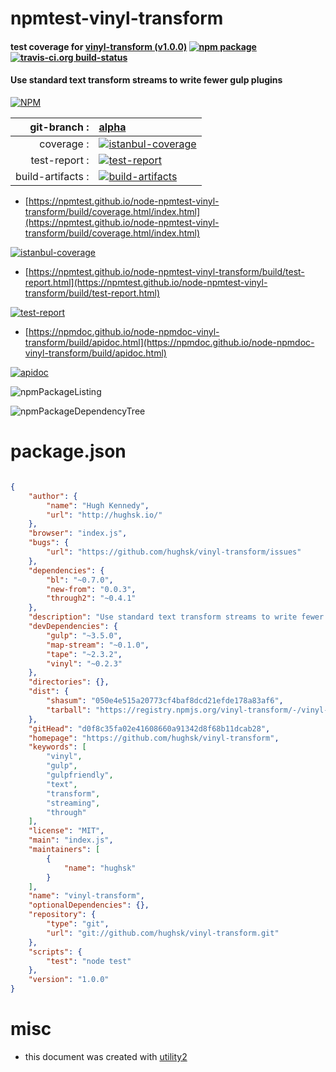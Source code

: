 # npmtest-vinyl-transform

#### test coverage for  [vinyl-transform (v1.0.0)](https://github.com/hughsk/vinyl-transform)  [![npm package](https://img.shields.io/npm/v/npmtest-vinyl-transform.svg?style=flat-square)](https://www.npmjs.org/package/npmtest-vinyl-transform) [![travis-ci.org build-status](https://api.travis-ci.org/npmtest/node-npmtest-vinyl-transform.svg)](https://travis-ci.org/npmtest/node-npmtest-vinyl-transform)

#### Use standard text transform streams to write fewer gulp plugins

[![NPM](https://nodei.co/npm/vinyl-transform.png?downloads=true&downloadRank=true&stars=true)](https://www.npmjs.com/package/vinyl-transform)

| git-branch : | [alpha](https://github.com/npmtest/node-npmtest-vinyl-transform/tree/alpha)|
|--:|:--|
| coverage : | [![istanbul-coverage](https://npmtest.github.io/node-npmtest-vinyl-transform/build/coverage.badge.svg)](https://npmtest.github.io/node-npmtest-vinyl-transform/build/coverage.html/index.html)|
| test-report : | [![test-report](https://npmtest.github.io/node-npmtest-vinyl-transform/build/test-report.badge.svg)](https://npmtest.github.io/node-npmtest-vinyl-transform/build/test-report.html)|
| build-artifacts : | [![build-artifacts](https://npmtest.github.io/node-npmtest-vinyl-transform/glyphicons_144_folder_open.png)](https://github.com/npmtest/node-npmtest-vinyl-transform/tree/gh-pages/build)|

- [https://npmtest.github.io/node-npmtest-vinyl-transform/build/coverage.html/index.html](https://npmtest.github.io/node-npmtest-vinyl-transform/build/coverage.html/index.html)

[![istanbul-coverage](https://npmtest.github.io/node-npmtest-vinyl-transform/build/screenCapture.buildCi.browser.%252Ftmp%252Fbuild%252Fcoverage.lib.html.png)](https://npmtest.github.io/node-npmtest-vinyl-transform/build/coverage.html/index.html)

- [https://npmtest.github.io/node-npmtest-vinyl-transform/build/test-report.html](https://npmtest.github.io/node-npmtest-vinyl-transform/build/test-report.html)

[![test-report](https://npmtest.github.io/node-npmtest-vinyl-transform/build/screenCapture.buildCi.browser.%252Ftmp%252Fbuild%252Ftest-report.html.png)](https://npmtest.github.io/node-npmtest-vinyl-transform/build/test-report.html)

- [https://npmdoc.github.io/node-npmdoc-vinyl-transform/build/apidoc.html](https://npmdoc.github.io/node-npmdoc-vinyl-transform/build/apidoc.html)

[![apidoc](https://npmdoc.github.io/node-npmdoc-vinyl-transform/build/screenCapture.buildCi.browser.%252Ftmp%252Fbuild%252Fapidoc.html.png)](https://npmdoc.github.io/node-npmdoc-vinyl-transform/build/apidoc.html)

![npmPackageListing](https://npmtest.github.io/node-npmtest-vinyl-transform/build/screenCapture.npmPackageListing.svg)

![npmPackageDependencyTree](https://npmtest.github.io/node-npmtest-vinyl-transform/build/screenCapture.npmPackageDependencyTree.svg)



# package.json

```json

{
    "author": {
        "name": "Hugh Kennedy",
        "url": "http://hughsk.io/"
    },
    "browser": "index.js",
    "bugs": {
        "url": "https://github.com/hughsk/vinyl-transform/issues"
    },
    "dependencies": {
        "bl": "~0.7.0",
        "new-from": "0.0.3",
        "through2": "~0.4.1"
    },
    "description": "Use standard text transform streams to write fewer gulp plugins",
    "devDependencies": {
        "gulp": "~3.5.0",
        "map-stream": "~0.1.0",
        "tape": "~2.3.2",
        "vinyl": "~0.2.3"
    },
    "directories": {},
    "dist": {
        "shasum": "050e4e515a20773cf4baf8dcd21efde178a83af6",
        "tarball": "https://registry.npmjs.org/vinyl-transform/-/vinyl-transform-1.0.0.tgz"
    },
    "gitHead": "d0f8c35fa02e41608660a91342d8f68b11dcab28",
    "homepage": "https://github.com/hughsk/vinyl-transform",
    "keywords": [
        "vinyl",
        "gulp",
        "gulpfriendly",
        "text",
        "transform",
        "streaming",
        "through"
    ],
    "license": "MIT",
    "main": "index.js",
    "maintainers": [
        {
            "name": "hughsk"
        }
    ],
    "name": "vinyl-transform",
    "optionalDependencies": {},
    "repository": {
        "type": "git",
        "url": "git://github.com/hughsk/vinyl-transform.git"
    },
    "scripts": {
        "test": "node test"
    },
    "version": "1.0.0"
}
```



# misc
- this document was created with [utility2](https://github.com/kaizhu256/node-utility2)
